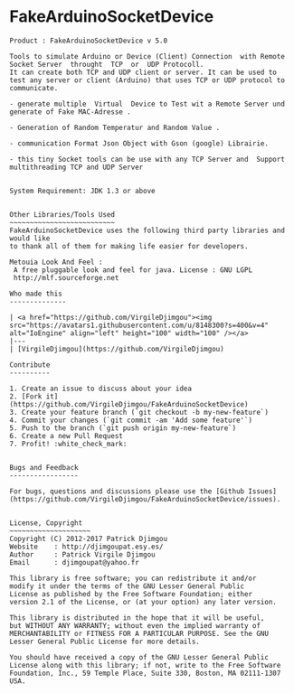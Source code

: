 # FakeArduinoSocketDevice

~~~~~~~~~~~~~~~~~~~~~~~~~~~~~~~~~~~~~~~~~~~~~~~~~~~~~~~~~~~
Product	: FakeArduinoSocketDevice v 5.0

Tools to simulate Arduino or Device (Client) Connection  with Remote Socket Server  throught  TCP  or  UDP Protocoll.
It can create both TCP and UDP client or server. It can be used to test any server or client (Arduino) that uses TCP or UDP protocol to communicate. 

- generate multiple  Virtual  Device to Test wit a Remote Server und  generate of Fake MAC-Adresse . 

- Generation of Random Temperatur and Random Value .

- communication Format Json Object with Gson (google) Librairie.

- this tiny Socket tools can be use with any TCP Server and  Support multithreading TCP and UDP Server


System Requirement: JDK 1.3 or above


Other Libraries/Tools Used
~~~~~~~~~~~~~~~~~~~~~~~~~~
FakeArduinoSocketDevice uses the following third party libraries and would like
to thank all of them for making life easier for developers.

Metouia Look And Feel :
 A free pluggable look and feel for java. License : GNU LGPL 
 http://mlf.sourceforge.net 

Who made this
--------------

| <a href="https://github.com/VirgileDjimgou"><img src="https://avatars1.githubusercontent.com/u/8148300?s=400&v=4" alt="IoEngine" align="left" height="100" width="100" /></a>
|---
| [VirgileDjimgou](https://github.com/VirgileDjimgou)

Contribute
----------

1. Create an issue to discuss about your idea
2. [Fork it] (https://github.com/VirgileDjimgou/FakeArduinoSocketDevice)
3. Create your feature branch (`git checkout -b my-new-feature`)
4. Commit your changes (`git commit -am 'Add some feature'`)
5. Push to the branch (`git push origin my-new-feature`)
6. Create a new Pull Request
7. Profit! :white_check_mark:


Bugs and Feedback
-----------------

For bugs, questions and discussions please use the [Github Issues](https://github.com/VirgileDjimgou/FakeArduinoSocketDevice/issues).


License, Copyright
~~~~~~~~~~~~~~~~~~~~
Copyright (C) 2012-2017 Patrick Djimgou
Website	   : http://djimgoupat.esy.es/
Author     : Patrick Virgile Djimgou
Email	   : djimgoupat@yahoo.fr

This library is free software; you can redistribute it and/or
modify it under the terms of the GNU Lesser General Public
License as published by the Free Software Foundation; either
version 2.1 of the License, or (at your option) any later version.

This library is distributed in the hope that it will be useful,
but WITHOUT ANY WARRANTY; without even the implied warranty of
MERCHANTABILITY or FITNESS FOR A PARTICULAR PURPOSE. See the GNU
Lesser General Public License for more details.

You should have received a copy of the GNU Lesser General Public
License along with this library; if not, write to the Free Software
Foundation, Inc., 59 Temple Place, Suite 330, Boston, MA 02111-1307 USA.


